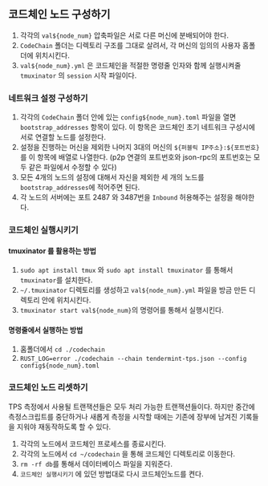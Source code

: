 ## 코드체인 노드 구성하기

1. 각각의 `val${node_num}` 압축파일은 서로 다른 머신에 분배되어야 한다.
2. `CodeChain` 폴더는 디렉토리 구조를 그대로 살려서, 각 머신의 임의의 사용자 홈폴더에 위치시킨다.
3. `val${node_num}.yml` 은 코드체인을 적절한 명령줄 인자와 함께 실행시켜줄 `tmuxinator` 의 `session` 시작 파일이다.

### 네트워크 설정 구성하기

1. 각각의 `CodeChain` 폴더 안에 있는 `config${node_num}.toml` 파일을 열면 `bootstrap_addresses` 항목이 있다. 이 항목은 코드체인 초기 네트워크 구성시에 서로 연결할 노드를 설정한다.
2. 설정을 진행하는 머신을 제외한 나머지 3대의 머신의 `${퍼블릭 IP주소}:${포트번호}` 를 이 항목에 배열로 나열한다. (p2p 연결의 포트번호와 json-rpc의 포트번호는 모두 같은 파일에서 수정할 수 있다)
3. 모든 4개의 노드의 설정에 대해서 자신을 제외한 세 개의 노드를 `bootstrap_addresses`에 적어주면 된다.
4. 각 노드의 서버에는 포트 2487 와 3487번을 `Inbound` 허용해주는 설정을 해야한다.

### 코드체인 실행시키기

#### tmuxinator 를 활용하는 방법

1. `sudo apt install tmux` 와 `sudo apt install tmuxinator` 를 통해서 `tmuxinator`를 설치한다.
2. `~/.tmuxinator` 디렉토리를 생성하고 `val${node_num}.yml`  파일을 방금 만든 디렉토리 안에 위치시킨다.
3. `tmuxinator start val${node_num}`의 명령어를 통해서 실행시킨다.

#### 명령줄에서 실행하는 방법

1. 홈폴더에서 `cd ./codechain`
2. `RUST_LOG=error ./codechain --chain tendermint-tps.json --config config${node_num}.toml`

### 코드체인 노드 리셋하기

TPS 측정에서 사용될 트랜잭션들은 모두 처리 가능한 트랜잭션들이다. 하지만 중간에 측정스크립트를 중단하거나 새롭게 측정을 시작할 때에는 기존에 장부에 남겨진 기록들을 지워야 재동작하도록 할 수 있다.

1. 각각의 노드에서 코드체인 프로세스를 종료시킨다.
2. 각각의 노드에서 `cd ~/codechain` 을 통해 코드체인 디렉토리로 이동한다.
3. `rm -rf db`를 통해서 데이터베이스 파일을 지워준다.
4. `코드체인 실행시키기` 에 있던 방법대로 다시 코드체인노드를 켠다.